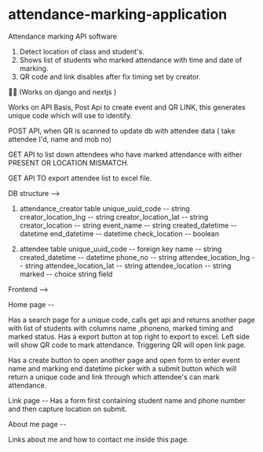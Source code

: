 # attendance-marking-application
Attendance marking API software
1. Detect location of class and student's.
2. Shows list of students who marked attendance with time and date of marking.
3. QR code and link disables after fix timing set by creator.

🌚🌚 (Works on django and nextjs )

Works on API Basis,
Post Api to create event and QR LINK, this generates unique code which will use to identify.

POST API, when QR is scanned to update db with attendee data ( take attendee I'd, name and mob no)

GET API to list down attendees who have marked attendance with either PRESENT OR LOCATION MISMATCH.

GET API TO export attendee list to excel file.

DB structure -->
1. attendance_creator table 
unique_uuid_code -- string 
creator_location_lng -- string
creator_location_lat -- string
creator_location -- string
event_name -- string
created_datetime -- datetime
end_datetime -- datetime
check_location -- boolean

2. attendee table
unique_uuid_code -- foreign key
name -- string 
created_datetime -- datetime
phone_no -- string
attendee_location_lng -- string
attendee_location_lat -- string
attendee_location -- string
marked -- choice string field 


Frontend -->

Home page  --

Has a search page for a unique code, calls get api and returns another page with list of students with columns name ,phoneno, marked timing and marked status. Has a export button at top right to export to excel. Left side will show QR code to mark attendance.
Triggering QR will open link page.

Has a create button to open another page and open form to enter event name and marking end datetime picker with a submit button which will return a unique code and link through which attendee's can mark attendance.

Link page --
Has a form first containing student name and  phone number and then capture location on submit. 

About me page --

Links about me and how to contact me inside this page.


